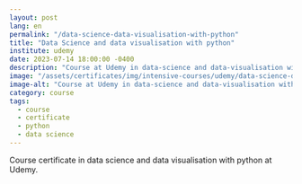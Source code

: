 ```yaml
---
layout: post
lang: en
permalink: "/data-science-data-visualisation-with-python"
title: "Data Science and data visualisation with python"
institute: udemy
date: 2023-07-14 18:00:00 -0400
description: "Course at Udemy in data-science and data-visualisation with python."
image: "/assets/certificates/img/intensive-courses/udemy/data-science-data-visualisation-with-python.jpg"
image-alt: "Course at Udemy in data-science and data-visualisation with python certificate."
category: course
tags:
  - course
  - certificate
  - python
  - data science
---
```


Course certificate in data science and data visualisation with python at Udemy.
